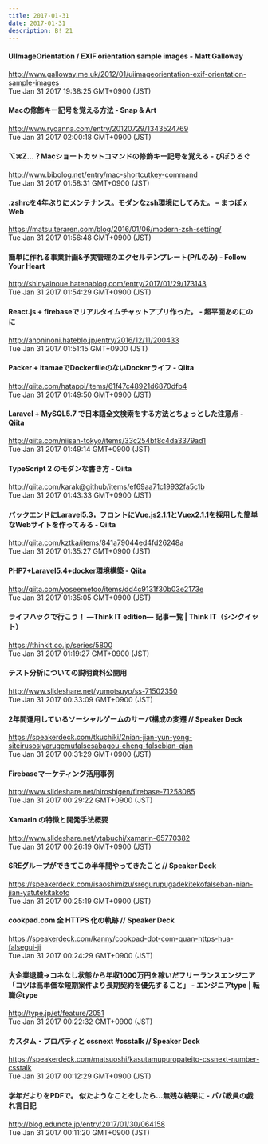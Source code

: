 ```yaml
---
title: 2017-01-31
date: 2017-01-31
description: B! 21
---
```


#### UIImageOrientation / EXIF orientation sample images - Matt Galloway
http://www.galloway.me.uk/2012/01/uiimageorientation-exif-orientation-sample-images<br>
Tue Jan 31 2017 19:38:25 GMT+0900 (JST)<br>


#### Macの修飾キー記号を覚える方法 - Snap & Art
http://www.ryoanna.com/entry/20120729/1343524769<br>
Tue Jan 31 2017 02:00:18 GMT+0900 (JST)<br>


#### ⌥⌘Z…？Macショートカットコマンドの修飾キー記号を覚える - びぼうろぐ
http://www.bibolog.net/entry/mac-shortcutkey-command<br>
Tue Jan 31 2017 01:58:31 GMT+0900 (JST)<br>


#### .zshrcを4年ぶりにメンテナンス。モダンなzsh環境にしてみた。 – まつぼ x Web
https://matsu.teraren.com/blog/2016/01/06/modern-zsh-setting/<br>
Tue Jan 31 2017 01:56:48 GMT+0900 (JST)<br>


#### 簡単に作れる事業計画&予実管理のエクセルテンプレート(P/Lのみ) - Follow Your Heart
http://shinyainoue.hatenablog.com/entry/2017/01/29/173143<br>
Tue Jan 31 2017 01:54:29 GMT+0900 (JST)<br>


#### React.js + firebaseでリアルタイムチャットアプリ作った。 - 超平面あのにのに
http://anoninoni.hateblo.jp/entry/2016/12/11/200433<br>
Tue Jan 31 2017 01:51:15 GMT+0900 (JST)<br>


#### Packer + itamaeでDockerfileのないDockerライフ - Qiita
http://qiita.com/hatappi/items/61f47c48921d6870dfb4<br>
Tue Jan 31 2017 01:49:50 GMT+0900 (JST)<br>


#### Laravel + MySQL5.7 で日本語全文検索をする方法とちょっとした注意点 - Qiita
http://qiita.com/niisan-tokyo/items/33c254bf8c4da3379ad1<br>
Tue Jan 31 2017 01:49:14 GMT+0900 (JST)<br>


#### TypeScript 2 のモダンな書き方 - Qiita
http://qiita.com/karak@github/items/ef69aa71c19932fa5c1b<br>
Tue Jan 31 2017 01:43:33 GMT+0900 (JST)<br>


#### バックエンドにLaravel5.3，フロントにVue.js2.1.1とVuex2.1.1を採用した簡単なWebサイトを作ってみる - Qiita
http://qiita.com/kztka/items/841a79044ed4fd26248a<br>
Tue Jan 31 2017 01:35:27 GMT+0900 (JST)<br>


#### PHP7+Laravel5.4+docker環境構築 - Qiita
http://qiita.com/yoseemetoo/items/dd4c9131f30b03e2173e<br>
Tue Jan 31 2017 01:35:05 GMT+0900 (JST)<br>


#### ライフハックで行こう！ ―Think IT edition― 記事一覧 | Think IT（シンクイット）
https://thinkit.co.jp/series/5800<br>
Tue Jan 31 2017 01:19:27 GMT+0900 (JST)<br>


#### テスト分析についての説明資料公開用
http://www.slideshare.net/yumotsuyo/ss-71502350<br>
Tue Jan 31 2017 00:33:09 GMT+0900 (JST)<br>


#### 2年間運用しているソーシャルゲームのサーバ構成の変遷 // Speaker Deck
https://speakerdeck.com/tkuchiki/2nian-jian-yun-yong-siteirusosiyarugemufalsesabagou-cheng-falsebian-qian<br>
Tue Jan 31 2017 00:31:29 GMT+0900 (JST)<br>


#### Firebaseマーケティング活用事例
http://www.slideshare.net/hiroshigen/firebase-71258085<br>
Tue Jan 31 2017 00:29:22 GMT+0900 (JST)<br>


#### Xamarin の特徴と開発手法概要
http://www.slideshare.net/ytabuchi/xamarin-65770382<br>
Tue Jan 31 2017 00:26:19 GMT+0900 (JST)<br>


#### SREグループができてこの半年間やってきたこと // Speaker Deck
https://speakerdeck.com/isaoshimizu/sregurupugadekitekofalseban-nian-jian-yatutekitakoto<br>
Tue Jan 31 2017 00:25:19 GMT+0900 (JST)<br>


#### cookpad.com 全 HTTPS 化の軌跡 // Speaker Deck
https://speakerdeck.com/kanny/cookpad-dot-com-quan-https-hua-falsegui-ji<br>
Tue Jan 31 2017 00:24:29 GMT+0900 (JST)<br>


#### 大企業退職→コネなし状態から年収1000万円を稼いだフリーランスエンジニア「コツは高単価な短期案件より長期契約を優先すること」 - エンジニアtype | 転職＠type
http://type.jp/et/feature/2051<br>
Tue Jan 31 2017 00:22:32 GMT+0900 (JST)<br>


#### カスタム・プロパティと cssnext #csstalk // Speaker Deck
https://speakerdeck.com/matsuoshi/kasutamupuropateito-cssnext-number-csstalk<br>
Tue Jan 31 2017 00:12:29 GMT+0900 (JST)<br>


#### 学年だよりをPDFで。 似たようなことをしたら…無残な結果に - パパ教員の戯れ言日記
http://blog.edunote.jp/entry/2017/01/30/064158<br>
Tue Jan 31 2017 00:11:20 GMT+0900 (JST)<br>


